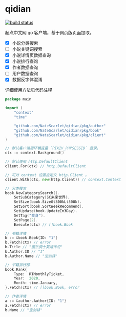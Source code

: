 # qidian

[![build status](https://github.com/NateScarlet/qidian/workflows/Go/badge.svg)](https://github.com/NateScarlet/qidian/actions)

起点中文网 go 客户端，基于网页版页面提取。

- [x] 小说分类搜索
- [ ] 小说关键词搜索
- [x] 小说详情页数据查询
- [x] 小说排行查询
- [x] 作者数据查询
- [ ] 用户数据查询
- [x] 数据反字体混淆

详细使用方法见代码注释

```go
package main

import (
    "context"
    "time"

    "github.com/NateScarlet/qidian/pkg/author"
    "github.com/NateScarlet/qidian/pkg/book"
    "github.com/NateScarlet/qidian/pkg/client"
)

// 默认客户端用环境变量 `PIXIV_PHPSESSID` 登录。
ctx := context.Background()

// 默认使用 http.DefaultClient
client.For(ctx) // http.DefaultClient

// 可对 context 设置自定义 http.Client 。
client.With(ctx, new(http.Client)) // context.Context

// 分类搜索
book.NewCategorySearch().
    SetSubCategory(SC未来世界).
    SetSize(book.SizeGt300kLt500k).
    SetSort(book.SortWeekRecommend).
    SetUpdate(book.UpdateIn3Day).
    SetTag("变身").
    SetPage(2).
    Execute(ctx) // []book.Book

// 书籍详情
b := &book.Book{ID: "1"}
b.Fetch(ctx) // error
b.Title // "魔法骑士英雄传说"
b.Author.ID // "1"
b.Author.Name // "宝剑锋"

// 书籍排行榜
book.Rank{
    Type:  RTMonthlyTicket,
    Year:  2020,
    Month: time.January,
}.Fetch(ctx) // []book.Book, error

// 作者详情
a := &author.Author{ID: "1"}
a.Fetch(ctx) // error
b.Name // "宝剑锋"
```
